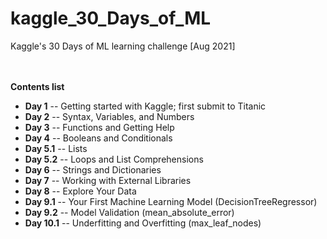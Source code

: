 # kaggle_30_Days_of_ML
Kaggle's 30 Days of ML learning challenge [Aug 2021]  
<br><br>


**Contents list**
* **Day 1** -- Getting started with Kaggle; first submit to Titanic
* **Day 2** -- Syntax, Variables, and Numbers
* **Day 3** -- Functions and Getting Help
* **Day 4** -- Booleans and Conditionals
* **Day 5.1** -- Lists
* **Day 5.2** -- Loops and List Comprehensions
* **Day 6** -- Strings and Dictionaries
* **Day 7** -- Working with External Libraries
* **Day 8** -- Explore Your Data
* **Day 9.1** -- Your First Machine Learning Model (DecisionTreeRegressor)
* **Day 9.2** -- Model Validation (mean_absolute_error)
* **Day 10.1** -- Underfitting and Overfitting (max_leaf_nodes)
